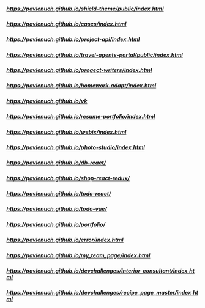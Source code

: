 ##### https://pavlenuch.github.io/shield-theme/public/index.html
##### https://pavlenuch.github.io/cases/index.html
##### https://pavlenuch.github.io/project-api/index.html
##### https://pavlenuch.github.io/travel-agents-portal/public/index.html
##### https://pavlenuch.github.io/progect-writers/index.html
##### https://pavlenuch.github.io/homework-adapt/index.html
##### https://pavlenuch.github.io/vk
##### https://pavlenuch.github.io/resume-portfolio/index.html
##### https://pavlenuch.github.io/webix/index.html
##### https://pavlenuch.github.io/photo-studio/index.html
##### https://pavlenuch.github.io/db-react/
##### https://pavlenuch.github.io/shop-react-redux/
##### https://pavlenuch.github.io/todo-react/
##### https://pavlenuch.github.io/todo-vue/
##### https://pavlenuch.github.io/portfolio/
##### https://pavlenuch.github.io/error/index.html
##### https://pavlenuch.github.io/my_team_page/index.html
##### https://pavlenuch.github.io/devchallenges/interior_consultant/index.html
##### https://pavlenuch.github.io/devchallenges/recipe_page_master/index.html
